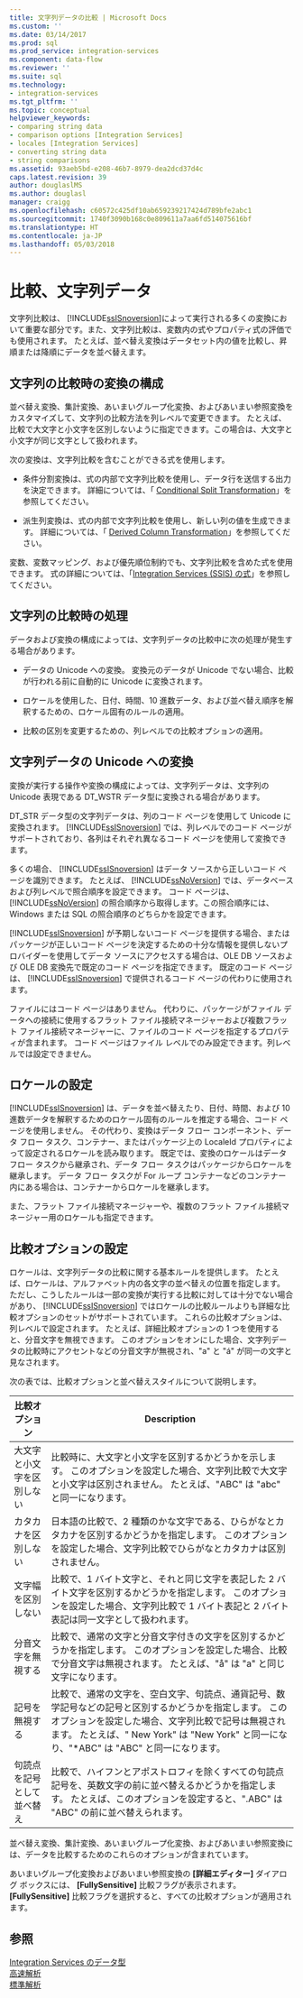 ```yaml
---
title: 文字列データの比較 | Microsoft Docs
ms.custom: ''
ms.date: 03/14/2017
ms.prod: sql
ms.prod_service: integration-services
ms.component: data-flow
ms.reviewer: ''
ms.suite: sql
ms.technology:
- integration-services
ms.tgt_pltfrm: ''
ms.topic: conceptual
helpviewer_keywords:
- comparing string data
- comparison options [Integration Services]
- locales [Integration Services]
- converting string data
- string comparisons
ms.assetid: 93aeb5bd-e208-46b7-8979-dea2dcd37d4c
caps.latest.revision: 39
author: douglaslMS
ms.author: douglasl
manager: craigg
ms.openlocfilehash: c60572c425df10ab659239217424d789bfe2abc1
ms.sourcegitcommit: 1740f3090b168c0e809611a7aa6fd514075616bf
ms.translationtype: HT
ms.contentlocale: ja-JP
ms.lasthandoff: 05/03/2018
---
```

# <a name="comparing-string-data"></a>比較、文字列データ
  文字列比較は、 [!INCLUDE[ssISnoversion](../../includes/ssisnoversion-md.md)]によって実行される多くの変換において重要な部分です。また、文字列比較は、変数内の式やプロパティ式の評価でも使用されます。 たとえば、並べ替え変換はデータセット内の値を比較し、昇順または降順にデータを並べ替えます。  
  
## <a name="configuring-transformations-for-string-comparisons"></a>文字列の比較時の変換の構成  
 並べ替え変換、集計変換、あいまいグループ化変換、およびあいまい参照変換をカスタマイズして、文字列の比較方法を列レベルで変更できます。 たとえば、比較で大文字と小文字を区別しないように指定できます。この場合は、大文字と小文字が同じ文字として扱われます。  
  
 次の変換は、文字列比較を含むことができる式を使用します。  
  
-   条件分割変換は、式の内部で文字列比較を使用し、データ行を送信する出力を決定できます。 詳細については、「 [Conditional Split Transformation](../../integration-services/data-flow/transformations/conditional-split-transformation.md)」を参照してください。  
  
-   派生列変換は、式の内部で文字列比較を使用し、新しい列の値を生成できます。 詳細については、「 [Derived Column Transformation](../../integration-services/data-flow/transformations/derived-column-transformation.md)」を参照してください。  
  
 変数、変数マッピング、および優先順位制約でも、文字列比較を含めた式を使用できます。 式の詳細については、「[Integration Services &#40;SSIS&#41; の式](../../integration-services/expressions/integration-services-ssis-expressions.md)」を参照してください。  
  
## <a name="processing-during-string-comparison"></a>文字列の比較時の処理  
 データおよび変換の構成によっては、文字列データの比較中に次の処理が発生する場合があります。  
  
-   データの Unicode への変換。 変換元のデータが Unicode でない場合、比較が行われる前に自動的に Unicode に変換されます。  
  
-   ロケールを使用した、日付、時間、10 進数データ、および並べ替え順序を解釈するための、ロケール固有のルールの適用。  
  
-   比較の区別を変更するための、列レベルでの比較オプションの適用。  
  
## <a name="converting-string-data-to-unicode"></a>文字列データの Unicode への変換  
 変換が実行する操作や変換の構成によっては、文字列データは、文字列の Unicode 表現である DT_WSTR データ型に変換される場合があります。  
  
 DT_STR データ型の文字列データは、列のコード ページを使用して Unicode に変換されます。 [!INCLUDE[ssISnoversion](../../includes/ssisnoversion-md.md)] では、列レベルでのコード ページがサポートされており、各列はそれぞれ異なるコード ページを使用して変換できます。  
  
 多くの場合、 [!INCLUDE[ssISnoversion](../../includes/ssisnoversion-md.md)] はデータ ソースから正しいコード ページを識別できます。 たとえば、 [!INCLUDE[ssNoVersion](../../includes/ssnoversion-md.md)] では、データベースおよび列レベルで照合順序を設定できます。 コード ページは、 [!INCLUDE[ssNoVersion](../../includes/ssnoversion-md.md)] の照合順序から取得します。この照合順序には、Windows または SQL の照合順序のどちらかを設定できます。  
  
 [!INCLUDE[ssISnoversion](../../includes/ssisnoversion-md.md)] が予期しないコード ページを提供する場合、またはパッケージが正しいコード ページを決定するための十分な情報を提供しないプロバイダーを使用してデータ ソースにアクセスする場合は、OLE DB ソースおよび OLE DB 変換先で既定のコード ページを指定できます。 既定のコード ページは、 [!INCLUDE[ssISnoversion](../../includes/ssisnoversion-md.md)] で提供されるコード ページの代わりに使用されます。  
  
 ファイルにはコード ページはありません。 代わりに、パッケージがファイル データへの接続に使用するフラット ファイル接続マネージャーおよび複数フラット ファイル接続マネージャーに、ファイルのコード ページを指定するプロパティが含まれます。 コード ページはファイル レベルでのみ設定できます。列レベルでは設定できません。  
  
## <a name="setting-locale"></a>ロケールの設定  
 [!INCLUDE[ssISnoversion](../../includes/ssisnoversion-md.md)] は、データを並べ替えたり、日付、時間、および 10 進数データを解釈するためのロケール固有のルールを推定する場合、コード ページを使用しません。 その代わり、変換はデータ フロー コンポーネント、データ フロー タスク、コンテナー、またはパッケージ上の LocaleId プロパティによって設定されるロケールを読み取ります。 既定では、変換のロケールはデータ フロー タスクから継承され、データ フロー タスクはパッケージからロケールを継承します。 データ フロー タスクが For ループ コンテナーなどのコンテナー内にある場合は、コンテナーからロケールを継承します。  
  
 また、フラット ファイル接続マネージャーや、複数のフラット ファイル接続マネージャー用のロケールも指定できます。  
  
## <a name="setting-comparison-options"></a>比較オプションの設定  
 ロケールは、文字列データの比較に関する基本ルールを提供します。 たとえば、ロケールは、アルファベット内の各文字の並べ替えの位置を指定します。 ただし、こうしたルールは一部の変換が実行する比較に対しては十分でない場合があり、 [!INCLUDE[ssISnoversion](../../includes/ssisnoversion-md.md)] ではロケールの比較ルールよりも詳細な比較オプションのセットがサポートされています。 これらの比較オプションは、列レベルで設定されます。 たとえば、詳細比較オプションの 1 つを使用すると、分音文字を無視できます。 このオプションをオンにした場合、文字列データの比較時にアクセントなどの分音文字が無視され、"a" と "&#xE1;" が同一の文字と見なされます。  
  
 次の表では、比較オプションと並べ替えスタイルについて説明します。  
  
|比較オプション|Description|  
|-----------------------|-----------------|  
|大文字と小文字を区別しない|比較時に、大文字と小文字を区別するかどうかを示します。 このオプションを設定した場合、文字列比較で大文字と小文字は区別されません。 たとえば、"ABC" は "abc" と同一になります。|  
|カタカナを区別しない|日本語の比較で、2 種類のかな文字である、ひらがなとカタカナを区別するかどうかを指定します。 このオプションを設定した場合、文字列比較でひらがなとカタカナは区別されません。|  
|文字幅を区別しない|比較で、1 バイト文字と、それと同じ文字を表記した 2 バイト文字を区別するかどうかを指定します。 このオプションを設定した場合、文字列比較で 1 バイト表記と 2 バイト表記は同一文字として扱われます。|  
|分音文字を無視する|比較で、通常の文字と分音文字付きの文字を区別するかどうかを指定します。 このオプションを設定した場合、比較で分音文字は無視されます。 たとえば、"&#xE5;" は "a" と同じ文字になります。|  
|記号を無視する|比較で、通常の文字を、空白文字、句読点、通貨記号、数学記号などの記号と区別するかどうかを指定します。 このオプションを設定した場合、文字列比較で記号は無視されます。 たとえば、" New York" は "New York" と同一になり、"*ABC" は "ABC" と同一になります。|  
|句読点を記号として並べ替え|比較で、ハイフンとアポストロフィを除くすべての句読点記号を、英数文字の前に並べ替えるかどうかを指定します。 たとえば、このオプションを設定すると、".ABC" は "ABC" の前に並べ替えられます。|  
  
 並べ替え変換、集計変換、あいまいグループ化変換、およびあいまい参照変換には、データを比較するためのこれらのオプションが含まれています。  
  
 あいまいグループ化変換およびあいまい参照変換の **[詳細エディター]** ダイアログ ボックスには、 **[FullySensitive]** 比較フラグが表示されます。 **[FullySensitive]** 比較フラグを選択すると、すべての比較オプションが適用されます。  
  
## <a name="see-also"></a>参照  
 [Integration Services のデータ型](../../integration-services/data-flow/integration-services-data-types.md)   
 [高速解析](http://msdn.microsoft.com/library/6688707d-3c5b-404e-aa2f-e13092ac8d95)   
 [標準解析](http://msdn.microsoft.com/library/dfe835b1-ea52-4e18-a23a-5188c5b6f013)  
  
  
